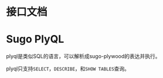 # 接口文档

# Sugo PlyQL

plyql是类似SQL的语言，可以解析成sugo-plywood的表达并执行。

plyql只支持`SELECT`，`DESCRIBE`，和`SHOW TABLES`查询。

